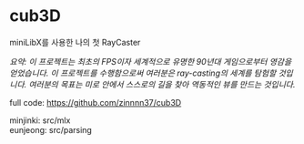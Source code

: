 # **cub3D**

miniLibX를 사용한 나의 첫 RayCaster

_요약: 이 프로젝트는 최초의 FPS이자 세계적으로 유명한 90년대 게임으로부터 영감을 얻었습니다. 이 프로젝트를 수행함으로써 여러분은 ray-casting의 세계를 탐험할 것입니다. 여러분의 목표는 미로 안에서 스스로의 길을 찾아 역동적인 뷰를 만드는 것입니다._

full code: https://github.com/zinnnn37/cub3D

minjinki: src/mlx<br />
eunjeong: src/parsing